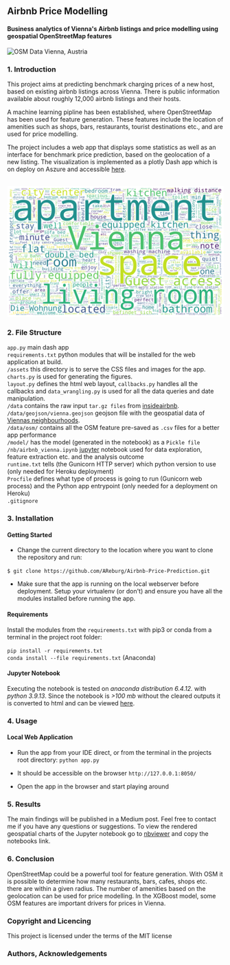 ## Airbnb Price Modelling
#### Business analytics of Vienna's Airbnb listings and price modelling using geospatial OpenStreetMap features

<img src="img/vienna-grid.png" alt="OSM Data Vienna, Austria" width="400"/>

### 1. Introduction
This project aims at predicting benchmark charging prices of a new host, based on existing airbnb listings across Vienna.
There is public information available about roughly 12,000 airbnb listings and their hosts.

A machine learning pipline has been established, where OpenStreetMap has been used for feature generation. These features include
the location of amenities such as shops, bars, restaurants, tourist destinations etc., and are used for price modelling.

The project includes a web app that displays some statistics as well as an interface for benchmark price 
prediction, based on the geolocation of a new listing. The visualization is implemented as a 
plotly Dash app which is on deploy on Aszure and accessible [here](https://airbnb-price-prediction.azurewebsites.net/).<br><br>


<img src="img/wordcloud-vienna.png" alt="Wordcloud Vienna, Austria" width="650"/>


### 2. File Structure

`app.py` main dash app <br>
`requirements.txt` python modules that will be installed for the web application at build. <br>
`/assets` this directory is to serve the CSS files and images for the app. `charts.py` is used for generating the figures. <br>
`layout.py` defines the html web layout, `callbacks.py` handles all the callbacks and `data_wrangling.py` is used
for all the data queries and date manipulation. <br>
`/data` contains the raw input `tar.gz files` from [insideairbnb](http://insideairbnb.com/get-the-data.html).<br>
`/data/geojson/vienna.geojson` geojson file with the geospatial data of [Viennas neighbourhoods](tbd).<br>
`/data/osm/` contains all the OSM feature pre-saved as `.csv` files for a better app performance <br>
`/model/` has the model (generated in the notebook) as a `Pickle file` <br>
`/nb/airbnb_vienna.ipynb` [jupyter](https://github.com/AReburg/Airbnb-Price-Prediction/blob/main/nb/Airbnb-Analysis.ipynb) notebook used for data exploration, feature extraction etc. and the analysis outcome <br>
`runtime.txt` tells (the Gunicorn HTTP server) which python version to use (only needed for Heroku deployment)<br>
`Procfile` defines what type of process is going to run (Gunicorn web process) and the Python app entrypoint
(only needed for a deployment on Heroku) <br>
`.gitignore`<br>


### 3. Installation

#### Getting Started

- Change the current directory to the location where you want to clone the repository and run:

`$ git clone https://github.com/AReburg/Airbnb-Price-Prediction.git`
- Make sure that the app is running on the local webserver before deployment.
Setup your virtualenv (or don't) and ensure you have all the modules installed before running the app. 


#### Requirements
Install the modules from the `requirements.txt` with pip3 or conda from a terminal in the project root folder:

`pip install -r requirements.txt` <br>
`conda install --file requirements.txt` (Anaconda)
<br>


#### Jupyter Notebook
Executing the notebook is tested on *anaconda distribution 6.4.12.*  with 
*python 3.9.13*. Since the notebook is *>100 mb* without the cleared outputs it is converted to html and
can be viewed [here](https://github.com/AReburg/Airbnb-Price-Prediction/blob/main/nb/Airbnb-Analysis.html).

### 4. Usage

#### Local Web Application
- Run the app from your IDE direct, or from the terminal in the projects root directory: `python app.py`

- It should be accessible on the browser `http://127.0.0.1:8050/`

- Open the app in the browser and start playing around


### 5. Results
The main findings will be published in a Medium post. Feel free to contact me if you have any questions or suggestions.
To view the rendered geospatial charts of the Jupyter notebook go to [nbviewer](https://nbviewer.org/github/AReburg/Airbnb-Price-Prediction/blob/main/nb/Airbnb-Analysis.ipynb) and copy the 
notebooks link.


### 6. Conclusion
OpenStreetMap could be a powerful tool for feature generation. With OSM it is possible to determine
how many restaurants, bars, cafes, shops etc. there are within a given radius.
The number of amenities based on the geolocation can be used for price modelling. In the XGBoost model, 
some OSM features are important drivers for prices in Vienna.

### Copyright and Licencing
This project is licensed under the terms of the MIT license

### Authors, Acknowledgements



